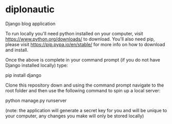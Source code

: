 # diplonautic
Django blog application

To run locally you'll need python installed on your computer, visit https://www.python.org/downloads/ to download.
You'll also need pip, please visit https://pip.pypa.io/en/stable/ for more info on how to download and install.

Once the above is complete in your command prompt (if you do not have Django installed locally) type:

pip install django

Clone this repository down and using the command prompt navigate to the root folder and then use the following command to spin up a local server:

python manage.py runserver

(note: the application will generate a secret key for you and will be unique to your computer, any changes you make will only be stored locally)

